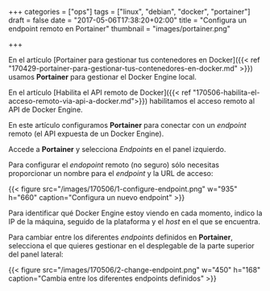 +++
categories = ["ops"]
tags = ["linux", "debian", "docker", "portainer"]
draft = false
date = "2017-05-06T17:38:20+02:00"
title = "Configura un endpoint remoto en Portainer"
thumbnail = "images/portainer.png"

+++

En el artículo [Portainer para gestionar tus contenedores en Docker]({{< ref "170429-portainer-para-gestionar-tus-contenedores-en-docker.md" >}}) usamos **Portainer** para gestionar el Docker Engine local.

En el artículo [Habilita el API remoto de Docker]({{< ref "170506-habilita-el-acceso-remoto-via-api-a-docker.md">}}) habilitamos el acceso remoto al API de Docker Engine.

En este artículo configuramos **Portainer** para conectar con un _endpoint_ remoto (el API expuesta de un Docker Engine).
<!--more-->

Accede a **Portainer** y selecciona _Endpoints_ en el panel izquierdo.

Para configurar el _endopoint_ remoto (no seguro) sólo necesitas proporcionar un nombre para el _endpoint_ y la URL de acceso:

{{< figure src="/images/170506/1-configure-endpoint.png" w="935" h="660" caption="Configura un nuevo endpoint" >}}

Para identificar qué Docker Engine estoy viendo en cada momento, indico la IP de la máquina, seguido de la plataforma y el _host_ en el que se encuentra.

Para cambiar entre los diferentes _endpoints_ definidos en **Portainer**, selecciona el que quieres gestionar en el desplegable de la parte superior del panel lateral:

{{< figure src="/images/170506/2-change-endpoint.png" w="450" h="168" caption="Cambia entre los diferentes endpoints definidos" >}}